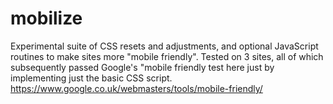 # mobilize
Experimental suite of CSS resets and adjustments, and optional JavaScript routines to make sites more "mobile friendly". Tested on 3 sites, all of which subsequently passed Google's "mobile friendly test here just by implementing just the basic CSS script. https://www.google.co.uk/webmasters/tools/mobile-friendly/
